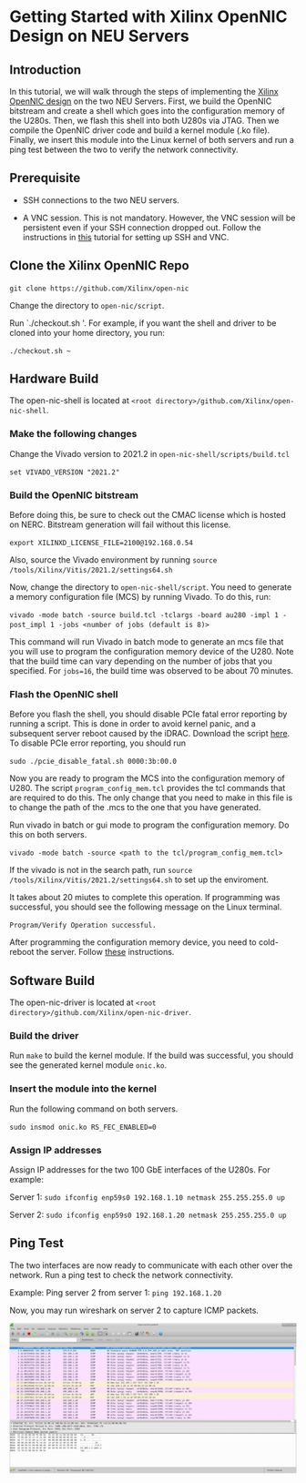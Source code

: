 # Getting Started with Xilinx OpenNIC Design on NEU Servers

## Introduction
In this tutorial, we will walk through the steps of implementing the [Xilinx OpenNIC design](https://github.com/Xilinx/open-nic) on the two NEU Servers. First, we build the OpenNIC bitstream and create a shell which goes into the configuration memory of the U280s. Then, we flash this shell into both U280s via JTAG. Then we compile the OpenNIC driver code and build a kernel module (.ko file). Finally, we insert this module into the Linux kernel of both servers and run a ping test between the two to verify the network connectivity.

## Prerequisite 

- SSH connections to the two NEU servers.

- A VNC session. This is not mandatory. However, the VNC session will be persistent even if your SSH connection dropped out. Follow the instructions in [this](https://docs.google.com/document/d/1_JZ1K0lDdCTKP6TePhMbEBIyySO4jYZbF9-yBIQO07A/edit) tutorial for setting up SSH and VNC. 

## Clone the Xilinx OpenNIC Repo

`git clone https://github.com/Xilinx/open-nic`

Change the directory to `open-nic/script`.

Run `./checkout.sh <root directory of shell and driver>'. For example, if you want the shell and driver to be cloned into your home directory, you run:

`./checkout.sh ~`

## Hardware Build

The open-nic-shell is located at `<root directory>/github.com/Xilinx/open-nic-shell`.

### Make the following changes
Change the Vivado version to 2021.2 in `open-nic-shell/scripts/build.tcl`

`set VIVADO_VERSION "2021.2"`

### Build the OpenNIC bitstream
Before doing this, be sure to check out the CMAC license which is hosted on NERC. Bitstream generation will fail without this license.

`export XILINXD_LICENSE_FILE=2100@192.168.0.54`

Also, source the Vivado environment by running
`source /tools/Xilinx/Vitis/2021.2/settings64.sh`

Now, change the directory to `open-nic-shell/script`. You need to generate a memory configuration file (MCS) by running Vivado. To do this, run:

`vivado -mode batch -source build.tcl -tclargs -board au280 -impl 1 -post_impl 1 -jobs <number of jobs (default is 8)>`  

This command will run Vivado in batch mode to generate an mcs file that you will use to program the configuration memory device of the U280. Note that the build time can vary depending on the number of jobs that you specified. For `jobs=16`, the build time was observed to be about 70 minutes.


### Flash the OpenNIC shell 

Before you flash the shell, you should disable PCIe fatal error reporting by running a script. This is done in order to avoid kernel panic, and a subsequent server reboot caused by the iDRAC. Download the script [here](https://alexforencich.com/wiki/en/pcie/disable-fatal). To disable PCIe error reporting, you should run

`sudo ./pcie_disable_fatal.sh 0000:3b:00.0`

Now you are ready to program the MCS into the configuration memory of U280. The script `program_config_mem.tcl` provides the tcl commands that are required to do this. The only change that you need to make in this file is to change the path of the .mcs to the one that you have generated.

Run vivado in batch or gui mode to program the configuration memory. Do this on both servers.

`vivado -mode batch -source <path to the tcl/program_config_mem.tcl>`

If the vivado is not in the search path, run `source /tools/Xilinx/Vitis/2021.2/settings64.sh` to set up the enviroment.  

It takes about 20 miutes to complete this operation. If programming was successful, you should see the following message on the Linux terminal.

`Program/Verify Operation successful.`

After programming the configuration memory device, you need to cold-reboot the server. Follow [these](https://github.com/OCT-FPGA/P4/tree/main/OpenNIC-Getting-Started/iDrac-instructions.md) instructions.

## Software Build
  
The open-nic-driver is located at `<root directory>/github.com/Xilinx/open-nic-driver`. 

### Build the driver

Run `make` to build the kernel module. If the build was successful, you should see the generated kernel module `onic.ko`.  

### Insert the module into the kernel

Run the following command on both servers.

`sudo insmod onic.ko RS_FEC_ENABLED=0`

### Assign IP addresses

Assign IP addresses for the two 100 GbE interfaces of the U280s. For example:

Server 1: `sudo ifconfig enp59s0 192.168.1.10 netmask 255.255.255.0 up`

Server 2: `sudo ifconfig enp59s0 192.168.1.20 netmask 255.255.255.0 up`

## Ping Test

The two interfaces are now ready to communicate with each other over the network. Run a ping test to check the network connectivity. 

Example: Ping server 2 from server 1: `ping 192.168.1.20`

Now, you may run wireshark on server 2 to capture ICMP packets.

![plot](./wireshark-receiver.png)

